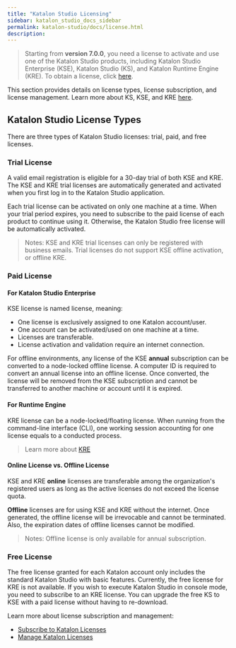 ```yaml
---
title: "Katalon Studio Licensing"
sidebar: katalon_studio_docs_sidebar
permalink: katalon-studio/docs/license.html
description:
---
```


> Starting from **version 7.0.0**, you need a license to activate and use one of the Katalon Studio products, including Katalon Studio Enterprise (KSE), Katalon Studio (KS), and Katalon Runtime Engine (KRE). To obtain a license, click [here](https://www.katalon.com/pricing).

This section provides details on license types, license subscription, and license management. Learn more about KS, KSE, and KRE [here](https://www.katalon.com/pricing).

## Katalon Studio License Types

There are three types of Katalon Studio licenses: trial, paid, and free licenses.

### Trial License

A valid email registration is eligible for a 30-day trial of both KSE and KRE. The KSE and KRE trial licenses are automatically generated and activated when you first log in to the Katalon Studio application.

Each trial license can be activated on only one machine at a time. When your trial period expires, you need to subscribe to the paid license of each product to continue using it. Otherwise, the Katalon Studio free license will be automatically activated.

> Notes: KSE and KRE trial licenses can only be registered with business emails. Trial licenses do not support KSE offline activation, or offline KRE.

### Paid License

#### For Katalon Studio Enterprise

KSE license is named license, meaning:

* One license is exclusively assigned to one Katalon account/user.
* One account can be activated/used on one machine at a time.
* Licenses are transferable.
* License activation and validation require an internet connection.

For offline environments, any license of the KSE **annual** subscription can be converted to a node-locked offline license. A computer ID is required to convert an annual license into an offline license. Once converted, the license will be removed from the KSE subscription and cannot be transferred to another machine or account until it is expired.

#### For Runtime Engine

KRE license can be a node-locked/floating license. When running from the command-line interface (CLI), one working session accounting for one license equals to a conducted process.

> Learn more about [KRE](/katalon-studio/docs/intro-RE)

#### Online License vs. Offline License

KSE and KRE **online** licenses are transferable among the organization's registered users as long as the active licenses do not exceed the license quota.

**Offline** licenses are for using KSE and KRE without the internet. Once generated, the offline license will be irrevocable and cannot be terminated. Also, the expiration dates of offline licenses cannot be modified.

> Notes: Offline license is only available for annual subscription.

### Free License

The free license granted for each Katalon account only includes the standard Katalon Studio with basic features. Currently, the free license for KRE is not available. If you wish to execute Katalon Studio in console mode, you need to subscribe to an KRE license. You can upgrade the free KS to KSE with a paid license without having to re-download.

Learn more about license subscription and management:

* [Subscribe to Katalon Licenses](/katalon-studio/docs/license-subscription.html)
* [Manage Katalon Licenses](/katalon-studio/docs/license-management.html)
